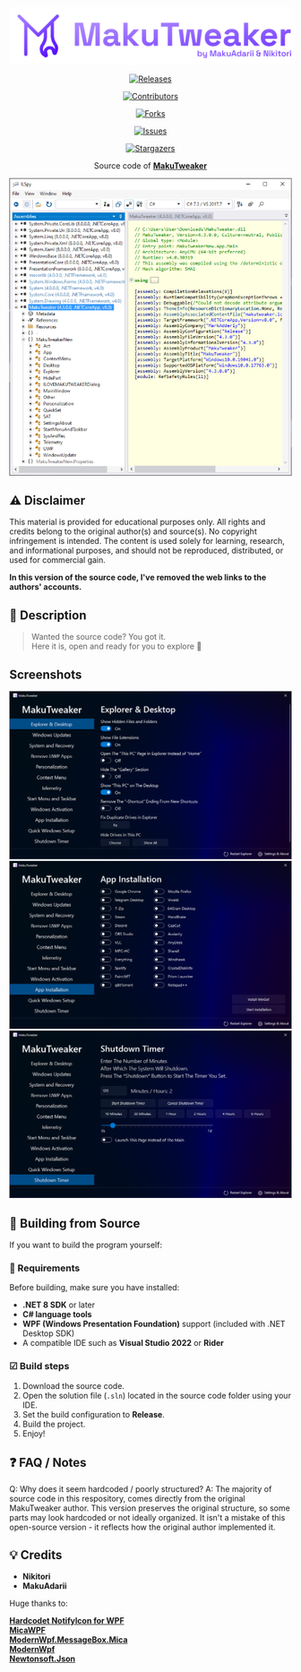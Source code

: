 <div align="center">

<img src="https://github.com/individual55/MakuTweaker/blob/main/images/logo.png" alt="MakuTweaker">

<a href="https://github.com/individual55/MakuTweaker/releases">![Releases](https://img.shields.io/github/v/release/individual55/MakuTweaker?style=flat)</a>

<a href="https://github.com/individual55/MakuTweaker/graphs/contributors">![Contributors](https://img.shields.io/github/contributors/individual55/MakuTweaker?style=flat)</a>

<a href="https://github.com/individual55/MakuTweaker/network/members">![Forks](https://img.shields.io/github/forks/individual55/MakuTweaker?style=flat)</a>

<a href="https://github.com/individual55/MakuTweaker/issues">![Issues](https://img.shields.io/github/issues/individual55/MakuTweaker?style=flat)</a>

<a href="https://github.com/individual55/MakuTweaker/stargazers">![Stargazers](https://img.shields.io/github/stargazers/individual55/MakuTweaker?style=flat)</a>

Source code of <a href="https://makutweaker.en.uptodown.com/windows"><strong>MakuTweaker</strong></a>

<img src="https://github.com/individual55/MakuTweaker/blob/main/images/codepreview.png" alt="Code">

</div>

## ⚠ Disclaimer
This material is provided for educational purposes only. All rights and credits belong to the 
original author(s) and source(s). No copyright infringement is intended. The content is used solely 
for learning, research, and informational purposes, and should not be reproduced, distributed, or 
used for commercial gain.

**In this version of the source code, I've removed the web links to the authors' accounts.**

## 🧰 Description

> Wanted the source code? You got it.  
> Here it is, open and ready for you to explore 🚀

## Screenshots

<img src="https://github.com/individual55/MakuTweaker/blob/main/images/screenshots/1.png" alt="1">
<img src="https://github.com/individual55/MakuTweaker/blob/main/images/screenshots/2.png" alt="2">
<img src="https://github.com/individual55/MakuTweaker/blob/main/images/screenshots/3.png" alt="3">

## 🔨 Building from Source

If you want to build the program yourself:

### 🧩 Requirements
Before building, make sure you have installed:
- **.NET 8 SDK** or later
- **C# language tools**
- **WPF (Windows Presentation Foundation)** support (included with .NET Desktop SDK)
- A compatible IDE such as **Visual Studio 2022** or **Rider**

### ☑ Build steps

1. Download the source code.
2. Open the solution file (`.sln`) located in the source code folder using your IDE.
3. Set the build configuration to **Release**.
4. Build the project.
5. Enjoy!

## ❓ FAQ / Notes
Q: Why does it seem hardcoded / poorly structured?
A: The majority of source code in this respository, comes directly from the original MakuTweaker author.
This version preserves the original structure, so 
some parts may look hardcoded or not ideally organized.
It isn't a mistake of this open-source version - it reflects how the original author implemented it.

## 💡 Credits

- **Nikitori**
- **MakuAdarii**

Huge thanks to:  

<a href="https://github.com/hardcodet/wpf-notifyicon"><strong>Hardcodet NotifyIcon for WPF</strong></a><br>
<a href="https://github.com/Simnico99/MicaWPF"><strong>MicaWPF</strong></a><br>
<a href="https://www.nuget.org/packages/ModernWpf.MessageBox.Mica"><strong>ModernWpf.MessageBox.Mica</strong></a><br>
<a href="https://github.com/Kinnara/ModernWpf"><strong>ModernWpf</strong></a><br>
<a href="https://github.com/JamesNK/Newtonsoft.Json"><strong>Newtonsoft.Json</strong></a>
